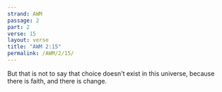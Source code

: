 ```yaml
---
strand: AWM
passage: 2
part: 2
verse: 15
layout: verse
title: "AWM 2:15"
permalink: /AWM/2/15/
---
```

But that is not to say that choice doesn't exist in this universe, because there is faith, and there is change.
